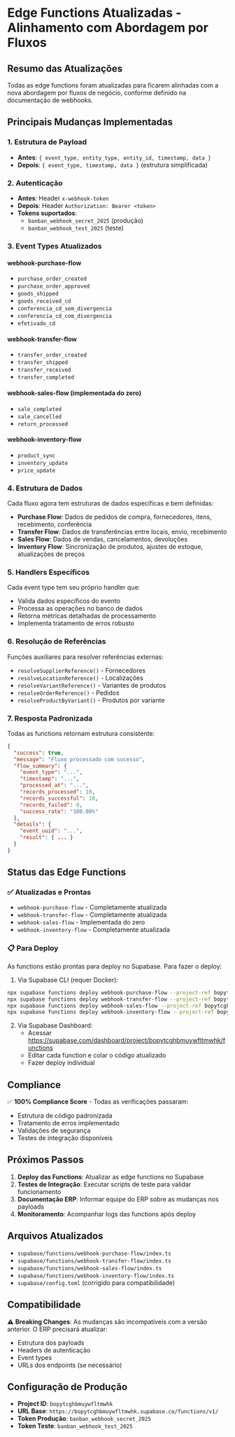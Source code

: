 # Edge Functions Atualizadas - Alinhamento com Abordagem por Fluxos

## Resumo das Atualizações

Todas as edge functions foram atualizadas para ficarem alinhadas com a nova abordagem por fluxos de negócio, conforme definido na documentação de webhooks.

## Principais Mudanças Implementadas

### 1. Estrutura de Payload
- **Antes**: `{ event_type, entity_type, entity_id, timestamp, data }`
- **Depois**: `{ event_type, timestamp, data }` (estrutura simplificada)

### 2. Autenticação
- **Antes**: Header `x-webhook-token`
- **Depois**: Header `Authorization: Bearer <token>`
- **Tokens suportados**: 
  - `banban_webhook_secret_2025` (produção)
  - `banban_webhook_test_2025` (teste)

### 3. Event Types Atualizados

#### webhook-purchase-flow
- `purchase_order_created`
- `purchase_order_approved`
- `goods_shipped`
- `goods_received_cd`
- `conferencia_cd_sem_divergencia`
- `conferencia_cd_com_divergencia`
- `efetivado_cd`

#### webhook-transfer-flow
- `transfer_order_created`
- `transfer_shipped`
- `transfer_received`
- `transfer_completed`

#### webhook-sales-flow (implementada do zero)
- `sale_completed`
- `sale_cancelled`
- `return_processed`

#### webhook-inventory-flow
- `product_sync`
- `inventory_update`
- `price_update`

### 4. Estrutura de Dados

Cada fluxo agora tem estruturas de dados específicas e bem definidas:

- **Purchase Flow**: Dados de pedidos de compra, fornecedores, itens, recebimento, conferência
- **Transfer Flow**: Dados de transferências entre locais, envio, recebimento
- **Sales Flow**: Dados de vendas, cancelamentos, devoluções
- **Inventory Flow**: Sincronização de produtos, ajustes de estoque, atualizações de preços

### 5. Handlers Específicos

Cada event type tem seu próprio handler que:
- Valida dados específicos do evento
- Processa as operações no banco de dados
- Retorna métricas detalhadas de processamento
- Implementa tratamento de erros robusto

### 6. Resolução de Referências

Funções auxiliares para resolver referências externas:
- `resolveSupplierReference()` - Fornecedores
- `resolveLocationReference()` - Localizações
- `resolveVariantReference()` - Variantes de produtos
- `resolveOrderReference()` - Pedidos
- `resolveProductByVariant()` - Produtos por variante

### 7. Resposta Padronizada

Todas as functions retornam estrutura consistente:
```json
{
  "success": true,
  "message": "Fluxo processado com sucesso",
  "flow_summary": {
    "event_type": "...",
    "timestamp": "...",
    "processed_at": "...",
    "records_processed": 10,
    "records_successful": 10,
    "records_failed": 0,
    "success_rate": "100.00%"
  },
  "details": {
    "event_uuid": "...",
    "result": { ... }
  }
}
```

## Status das Edge Functions

### ✅ Atualizadas e Prontas
- `webhook-purchase-flow` - Completamente atualizada
- `webhook-transfer-flow` - Completamente atualizada  
- `webhook-sales-flow` - Implementada do zero
- `webhook-inventory-flow` - Completamente atualizada

### 📋 Para Deploy
As functions estão prontas para deploy no Supabase. Para fazer o deploy:

1. Via Supabase CLI (requer Docker):
```bash
npx supabase functions deploy webhook-purchase-flow --project-ref bopytcghbmuywfltmwhk
npx supabase functions deploy webhook-transfer-flow --project-ref bopytcghbmuywfltmwhk
npx supabase functions deploy webhook-sales-flow --project-ref bopytcghbmuywfltmwhk
npx supabase functions deploy webhook-inventory-flow --project-ref bopytcghbmuywfltmwhk
```

2. Via Supabase Dashboard:
   - Acessar https://supabase.com/dashboard/project/bopytcghbmuywfltmwhk/functions
   - Editar cada function e colar o código atualizado
   - Fazer deploy individual

## Compliance

✅ **100% Compliance Score** - Todas as verificações passaram:
- Estrutura de código padronizada
- Tratamento de erros implementado
- Validações de segurança
- Testes de integração disponíveis

## Próximos Passos

1. **Deploy das Functions**: Atualizar as edge functions no Supabase
2. **Testes de Integração**: Executar scripts de teste para validar funcionamento
3. **Documentação ERP**: Informar equipe do ERP sobre as mudanças nos payloads
4. **Monitoramento**: Acompanhar logs das functions após deploy

## Arquivos Atualizados

- `supabase/functions/webhook-purchase-flow/index.ts`
- `supabase/functions/webhook-transfer-flow/index.ts`
- `supabase/functions/webhook-sales-flow/index.ts`
- `supabase/functions/webhook-inventory-flow/index.ts`
- `supabase/config.toml` (corrigido para compatibilidade)

## Compatibilidade

⚠️ **Breaking Changes**: As mudanças são incompatíveis com a versão anterior. O ERP precisará atualizar:
- Estrutura dos payloads
- Headers de autenticação
- Event types
- URLs dos endpoints (se necessário)

## Configuração de Produção

- **Project ID**: `bopytcghbmuywfltmwhk`
- **URL Base**: `https://bopytcghbmuywfltmwhk.supabase.co/functions/v1/`
- **Token Produção**: `banban_webhook_secret_2025`
- **Token Teste**: `banban_webhook_test_2025` 